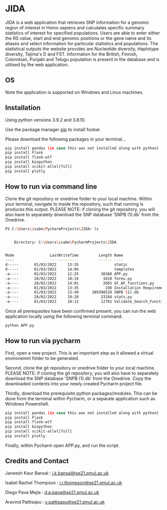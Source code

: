 # JIDA

JIDA is a web application that retrieves SNP information for a genomic region of interest in Homo sapiens and calculates specific summary statistics of interest for specified populations. Users are able to enter either the RS value, start and end genomic positions or the gene name and its aliases and select information for particular statistics and populations. The statistical outputs the website provides are Nucleotide diversity, Haplotype diversity, Tajima's D and FST. Information for the British, Finnish, Colombian, Punjabi and Telugu population is present in the database and is utilised by the web application. 

## OS
Note the application is supported on Windows and Linux machines.

## Installation

Using python versions 3.9.2 and 3.8.10.

Use the package manager [pip](https://pip.pypa.io/en/stable/) to install foobar.

Please download the following packages in your terminal...

```bash
pip install pandas (in case this was not installed along with python)
pip install Flask
pip install flask-wtf
pip install biopython
pip install scikit-allel[full]
pip install plotly
```

## How to run via command line
Clone the git repository or onedrive folder to your local machine. Within your terminal, navigate to inside the repository, such that running ls produces this output. PLEASE NOTE: if cloning the git repository, you will also have to separately download the SNP database 'SNPB (1).db' from the Onedrive.

```bash
PS C:\Users\isabe\PycharmProjects\JIDA> ls


    Directory: C:\Users\isabe\PycharmProjects\JIDA


Mode                LastWriteTime         Length Name
----                -------------         ------ ----
d-----       01/03/2022     13:35                static
d-----       01/03/2022     14:04                templates
-a----       02/03/2022     12:25          38388 APP.py
-a----       28/02/2022     18:14           1610 forms.py
-a----       28/02/2022     14:01           2665 GF_AF_functions.py
-a----       01/03/2022     13:35            198 Installation Requirements.txt
-a----       01/03/2022     13:49      389398528 SNPB (1).db
-a----       28/02/2022     19:20          23184 stats.py
-a----       01/03/2022     18:11          12701 Validate_Search_Functions.py
```

Once all prerequisites have been confirmed present, you can run the web application locally using the following terminal command.

```bash
python APP.py
```

## How to run via pycharm

First, open a new project. This is an important step as it allowed a virtual environemnt folder to be generated.

Second, clone the git repository or onedrive folder to your local machine. PLEASE NOTE: if cloning the git repository, you will also have to separately download the SNP database 'SNPB (1).db' from the Onedrive. Copy the downloaded contents into your newly created Pycharm project file.

Thirdly, download the prerequisite python packages/modules. This can be done from the terminal within Pycharm, or a separate application such as Windows Powershell.

```bash
pip install pandas (in case this was not installed along with python)
pip install Flask
pip install flask-wtf
pip install biopython
pip install scikit-allel[full]
pip install plotly
```


Finally, within Pycharm open APP.py, and run the script. 


## Credits and Contact
Janeesh Kaur Bansal : j.k.bansal@se21.qmul.ac.uk

Isabel Rachel Thompson : i.r.thompson@se21.qmul.ac.uk

Diego Pava Mejia : d.a.pava@se21.qmul.ac.uk

Aravind Pattisapu : v.pattisapu@se21.qmul.ac.uk
